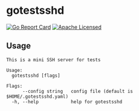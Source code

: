# gotestsshd

[![Go Report Card](https://goreportcard.com/badge/github.com/raravena80/gotestsshd)](https://goreportcard.com/report/github.com/raravena80/gotestsshd) [![Apache Licensed](https://img.shields.io/badge/license-Apache2.0-blue.svg)](https://raw.githubusercontent.com/raravena80/gotestsshd/master/LICENSE)

## Usage
```
This is a mini SSH server for tests

Usage:
  gotestsshd [flags]

Flags:
      --config string   config file (default is $HOME/.gotestsshd.yaml)
  -h, --help            help for gotestsshd
```
